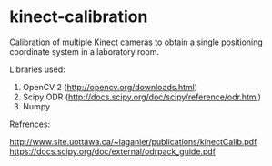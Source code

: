 # kinect-calibration
Calibration of multiple Kinect cameras to obtain a single positioning coordinate system in a laboratory room.

Libraries used:

1. OpenCV 2 (http://opencv.org/downloads.html)
2. Scipy ODR (http://docs.scipy.org/doc/scipy/reference/odr.html)
3. Numpy

Refrences:

http://www.site.uottawa.ca/~laganier/publications/kinectCalib.pdf
https://docs.scipy.org/doc/external/odrpack_guide.pdf
